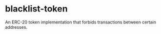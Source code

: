 # blacklist-token
An ERC-20 token implementation that forbids transactions between certain addresses.
